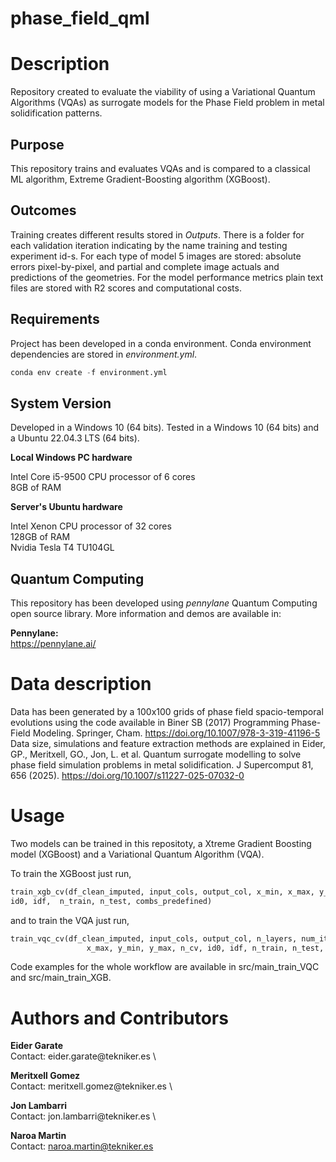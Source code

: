 # phase_field_qml

# Description
Repository created to evaluate the viability of using a Variational Quantum Algorithms (VQAs) as surrogate models for the Phase Field problem in metal solidification patterns.

## Purpose
This repository trains and evaluates VQAs and is compared to a classical ML algorithm, Extreme Gradient-Boosting algorithm (XGBoost).

## Outcomes
Training creates different results stored in _Outputs_. 
There is a folder for each validation iteration indicating by the name training and testing experiment id-s. 
For each type of model 5 images are stored: absolute errors pixel-by-pixel, and partial and complete image actuals and predictions of the geometries.
For the model performance metrics plain text files are stored  with R2 scores and computational costs.

## Requirements
Project has been developed in a conda environment. Conda environment dependencies are stored in *environment.yml*.

```python
conda env create -f environment.yml
```
## System Version
Developed in a Windows 10 (64 bits).
Tested in a Windows 10 (64 bits) and a Ubuntu 22.04.3 LTS (64 bits).

**Local Windows PC hardware**

Intel Core i5-9500 CPU processor of 6 cores \
8GB of RAM 

**Server's Ubuntu hardware**

Intel Xenon CPU processor of 32 cores \
128GB of RAM \
Nvidia Tesla T4 TU104GL

## Quantum Computing
This repository has been developed using *pennylane* Quantum Computing open source library. More information and demos are available in:

**Pennylane:**\
https://pennylane.ai/

# Data description

Data has been generated by a 100x100 grids of phase field spacio-temporal evolutions using the code available in Biner SB (2017) Programming Phase-Field Modeling. Springer, Cham. https://doi.org/10.1007/978-3-319-41196-5
Data size, simulations and feature extraction methods are explained in Eider, GP., Meritxell, GO., Jon, L. et al. Quantum surrogate modelling to solve phase field simulation problems in metal solidification. J Supercomput 81, 656 (2025). https://doi.org/10.1007/s11227-025-07032-0

# Usage

Two models can be trained in this repositoty, a Xtreme Gradient Boosting model (XGBoost) and a Variational Quantum Algorithm (VQA). 

To train the XGBoost just run,
```python
train_xgb_cv(df_clean_imputed, input_cols, output_col, x_min, x_max, y_min, y_max, n_cv, 
id0, idf,  n_train, n_test, combs_predefined)
```
and to train the VQA just run,
```python
train_vqc_cv(df_clean_imputed, input_cols, output_col, n_layers, num_iters, batch_size, obs, loss_type, x_min, 
                 x_max, y_min, y_max, n_cv, id0, idf, n_train, n_test, combs_predefined)
```
Code examples for the whole workflow are available in src/main_train_VQC and src/main_train_XGB.

# Authors and Contributors
**Eider Garate** \
Contact: eider.garate\@tekniker.es \

**Meritxell Gomez** \
Contact: meritxell.gomez\@tekniker.es \

**Jon Lambarri** \
Contact: jon.lambarri\@tekniker.es \

**Naroa Martin** \
Contact: naroa.martin@tekniker.es






